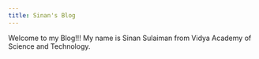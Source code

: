 ```yaml
---
title: Sinan's Blog
---
```


Welcome to my Blog!!!
My name is Sinan Sulaiman from Vidya Academy of Science and Technology.
